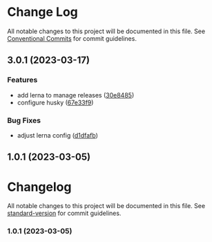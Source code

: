 # Change Log

All notable changes to this project will be documented in this file.
See [Conventional Commits](https://conventionalcommits.org) for commit guidelines.

## 3.0.1 (2023-03-17)


### Features

* add lerna to manage releases ([30e8485](https://github.com/amaralc/full-cycle-3-0/commit/30e848556cb4d347dbc49640d42fe2b2939bc2d5))
* configure husky ([67e33f9](https://github.com/amaralc/full-cycle-3-0/commit/67e33f993df17dfd5cc7cafcf538eb2b120bbc2e))


### Bug Fixes

* adjust lerna config ([d1dfafb](https://github.com/amaralc/full-cycle-3-0/commit/d1dfafb6e01465b47f166cf80b1a17ea216c2dd3))

## 1.0.1 (2023-03-05)



# Changelog

All notable changes to this project will be documented in this file. See [standard-version](https://github.com/conventional-changelog/standard-version) for commit guidelines.

### 1.0.1 (2023-03-05)
